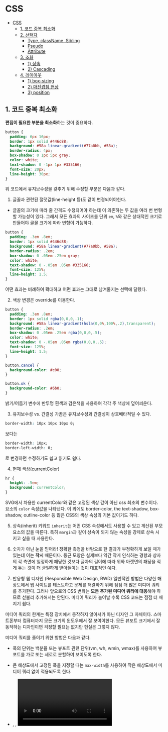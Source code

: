 # CSS

- [CSS](#css)
  - [1. 코드 중복 최소화](#1-코드-중복-최소화)
  - [2. 선택자](#2-선택자)
    - [Type, className, Sibling](#type-classname-sibling)
    - [Pseudo](#pseudo)
    - [Attribute](#attribute)
  - [3. 조화](#3-조화)
    - [1) 상속](#1-상속)
    - [2) Cascading](#2-cascading)
  - [4. 레이아웃](#4-레이아웃)
    - [1) box-sizing](#1-box-sizing)
    - [2) 마진겹침 현상](#2-마진겹침-현상)
    - [3) position](#3-position)

## 1. 코드 중복 최소화

**편집이 필요한 부분을 최소화**하는 것이 중요하다. 

```css
button {
  padding: 6px 16px;
  border: 1px solid #446d88;
  background: #58a linear-gradient(#77a0bb, #58a);
  border-radius: 4px;
  box-shadow: 0 1px 5px gray;
  color: white;
  text-shadow: 0 -1px 1px #335166;
  font-size: 20px;
  line-height: 30px;
}
```

위 코드에서 유지보수성을 갖추기 위해 수정할 부분은 다음과 같다.

1) 글꼴과 관련된 절댓값(line-height 등)도 같이 변경되어야한다.
- 글꼴의 크기에 따라 줄 간격도 수정되어야 하는데 이 의존하는 두 값을 여러 번 변형할 가능성이 있다. 그래서 모든 효과의 사이즈를 단위 `em`, `%`와 같은 상대적인 크기로 만들어야 글꼴 크기에 따라 변형이 가능하다.

```css
button {
  padding: .3em .8em;
  border: 1px solid #446d88;
  background: #58a linear-gradient(#77a0bb, #58a);
  border-radius: .2em;
  box-shadow: 0 .05em .25em gray;
  color: white;
  text-shadow: 0 -.05em .05em #335166;
  font-size: 125%;
  line-height: 1.5;
}
```

어떤 효과는 비례하여 확대하고 어떤 효과는 그대로 남겨둘지는 선택에 달렸다.

2) 색상 변경은 override를 이용한다.

```css
button {
  padding: .3em .8em;
  border: 1px solid rgba(0,0,0,.1);
  background: #58a linear-gradient(hsla(0,0%,100%,.2),transparent);
  border-radius: .2em;
  box-shadow: 0 .05em .25em rgba(0,0,0,.5);
  color: white;
  text-shadow: 0 -.05em .05em rgba(0,0,0,.5);
  font-size: 125%;
  line-height: 1.5;
}

button.cancel {
  background-color: #c00;
}

button.ok {
  background-color: #6b0;
}
```

밝기/어둡기 변수에 반투명 흰색과 검은색을 사용하여 각각 주 색상에 덮어씌운다.

3) 유지보수성 vs. 간결성
가끔은 유지보수성과 간결성이 상호배타적일 수 있다.

```css
border-width: 10px 10px 10px 0;
```
보다는

```css
border-width: 10px;
border-left-width: 0;
```
로 변경하면 수정하기도 쉽고 읽기도 쉽다.

4) 현재 색상(currentColor)
```css
hr {
  height: .5em;
  background: currentColor;
}
```

SVG에서 차용한 currentColor와 같은 고정된 색상 값이 아닌 css 최초의 변수이다. 요소의 `color` 속성값을 나타낸다. 이 외에도 border-color, the text-shadow, box-shadow, outline-color 등 많은 CSS의 색상 속성의 기본 값이기도 하다.

5) 상속(inherit)
키워드 `inherit`는 어떤 CSS 속성에서도 사용할 수 있고 계산된 부모 요소의 값을 따른다. 특히 `margin`과 같이 상속이 되지 않는 속성을 강제로 상속 시키고 싶을 때 사용한다.

6) 숫자가 아닌 눈을 믿어라!
정확한 측정을 바탕으로 한 결과가 부정확하게 보일 때가 있는데 이는 **착시** 때문이다. 둥근 모양은 실제보다 약간 작게 인식하는 경향과 상자의 각 측면에 일정하게 패딩한 것보다 글자의 길이에 따라 위와 아랫면의 패딩을 적게 두는 것이 더 균일하게 받아들이는 것이 대표적인 예다.

7) 반응형 웹 디자인 (Responsible Web Design, RWD)
일반적인 방법은 다양한 해상도에서 웹 사이트를 테스트하고 문제를 해결하기 위해 점점 더 많은 미디어 쿼리를 추가한다. 그러나 앞으로의 CSS 변화는 **모든 추가된 미디어 쿼리에 대응**해야 하므로 섣불리 추가해서는 안된다. 미디어 쿼리가 늘어날 수록 CSS 코드는 점점 더 깨지기 쉽다.

미디어 쿼리의 한계는 특정 장치에서 동작하지 않아서가 아닌 디자인 그 자체이다. 스마트폰부터 컴퓨터까지 모든 크기의 윈도우에서 잘 보여야한다. 모든 뷰포트 크기에서 잘 동작하는 디자인이면 걱정할 필요는 없지만 현실은 그렇지 않다.

미디어 쿼리를 줄이기 위한 방법은 다음과 같다.

- 폭의 단위는 백분율 또는 뷰포트 관련 단위(vm, wh, wmin, wmax)를 사용하여 뷰포트를 가로 또는 세로로 분할하여 보이도록 한다.

- 큰 해상도에서 고정된 폭을 지정할 때는 `max-width`를 사용하여 작은 해상도에서 미디어 쿼리 없이 적용되도록 한다.

- <img>, <object>, <video>, <iframe>과 같은 대체 요소를 위해 max-width를 100%로 설정한다.

- 배경 이미지가 전체 내용을 커버해야 할 경우 `background-size: cover`를 사용하면 되지만 CSS로 모바일 설계를 할 경우 대역폭(bandwidth)의 한계가 있으므로 큰 크기의 이미지를 포함하는 것은 부적절하다.

- 레이아웃 이미지(또는 다른 요소)가 가로와 세로 그리드가 있을 때 세로 번호가 뷰포트의 너비이다. 유동형 상자 레이아웃(Flexible Box Layout, Flexbox) 또는 `display: inline-block`과 일반적인 줄 바꿈(wrapping)이 도움이 될 수 있다.

- 다단의 텍스트를 사용할 때는 `column-count` 대신에 `column-width`를 지정하여 작은 해상도에서는 한 단만 나타나게 한다.

디자인의 유동성이 충분하다면 여기에는 아주 짧은 미디어 쿼리만 있으면 된다. 만약 원하는 크기의 스크린에 맞출 수 있는 디자인의 미디어 쿼리를 찾았다면 코드 구조를 다시 한 번 재검증하는 것이 좋다.

cf. px 대신 em을 미디어 쿼리에 사용하면 텍스트를 확대했을 때 필요에 따라 레이아웃이 변하게 된다.

8) 단축 속성을 현명하게 사용하라
예를 들어 `background`와 `background-color`는 서로 다르고 전자는 단축 속성(shorthand), 후자는 일반 속성이다. 일반 속성은 단축 속성과 조합하여 사용하는 경우 매우 유용하다.

```css
div {
  background: url(tr.png) no-repeat top right / 2em 2em,
              url(br.png) no-repeat bottom right / 2em 2em,
              url(bl.png) no-repeat bottom left / 2em 2em;
}
```

cf. `/`는 단축 속성에서 사용되는 규칙이며 CSS 파서가 잘 인지할 수 있도록 어떤 속성인지 나눈다.

위 코드처럼 중복되는 부분이 있는데 CSS의 리스트 확장 규칙을 활용하면 아래와 같이 변경할 수 있다.

```css
div {
  background: url(tr.png) top right,
              url(br.png) bottom right,
              url(bl.png) bottom left;
  background-size: 2em 2em;
  background-repeat: no-repeat;
}
```

9) 전처리기를 사용해야하나?
LESS, Sass, Stylus과 같은 CSS 전처리기(Preprocessor)는 적절히 사용하면 CSS 자체만 사용하는 것 보다 대규모 프로젝트에서 코드를 좀 더 유연하게 관리할 수 있다. 그러나 다음과 같은 단점이 있다.

- 복잡하고 파일크기가 커질 수 있다.
- 디버깅이 힘들어진다.
- 개발 프로세스에 지연시간이 추가된다.
- 모든 것을 추상화 시킴으로써 전처리기의 언어를 알지 못하면 협업이 어려울 수 있다.
- 작은 것까지 모두 추상화한다면 빈틈이 생기기 마련이고 전처리기 자체에 버그가 존재할 수 있다.

순수한 CSS로 모든 프로젝트를 시작하였으나 코드를 DRY하게 유지하는 것이 힘들다면 그때 전처리기를 사용하는 것을 권한다. 

## 2. 선택자

http://flukeout.github.io/

### Type, className, Sibling

**A**

해당 html 태그 선택

**#id**

해당 id를 갖고 있는 태그 선택

**A B**

해당 A 이하에 있는 B 태그 선택

**#id A**

해당 id를 갖고 있는 태그 이하에 있는 A 태그 선택

**.className**

해당 class를 갖고 있는 태그 선택

**A.className**

해당 class를 갖고 있는 A 태그 선택

**A, B**

A 태그와 B 태그 선택

**\* **

모든 태그 선택

**A * **

A 태그 이하의 모든 태그 선택

**A + B**

A 뒤에 있는 하나의 B 태그 선택

**A ~ B**

A 뒤에 있는 모든 B 태그 선택

**A > B**

A의 직계 자손인 B 태그 선택

### Pseudo

**A B:first-child**

A 태그 이하의 B의 첫 번째를 선택

**A:only-child**

자식으로 하나만 있는 A 태그 선택

**A:last-child**

맨 마지막에 있는 A 태그 선택

**A:nth-child(X)**

X번 째 A 태그 선택, 이 때 A 태그 이외의 태그도 갯수 X에 영향을 미침

**A:nth-last-child(X)**

뒤에서 X번 째 A 태그 선택, 이 때 A 태그 이외의 태그도 갯수 X에 영향을 미침

**A:first-of-type**

자식, 손자 관련 없이 A 태그의 첫 번째 선택

**A:nth-of-type(X)**

X번 째 A 태그 선택, 이 때 A 태그 이외의 태그는 갯수 X에 영향을 미치지 않음, `odd`, `even`, `Xn+Y`(등차수열) 사용 가능

**A:only-of-type**

한 번밖에 사용되지 않은 A를 선택

**A:last-of-type**

A 태그의 마지막을 선택

**A:empty**

자식이 없는 A 태그 선택

**A:not(X)**

X를 제외한 A 태그 선택

### Attribute

**[attribute]**

해당 속성을 가진 태그 선택

**A[attribute]**

해당 속성을 가진 A 태그 선택

**[attribute="value"]**

해당 속성 값을 가진 태그 선택

**[attribute^="value"]**

해당 속성 값이 "value"로 시작하는 태그 선택

**[attribute$="value"]**

해당 속성 값이 "value"로 끝나는 태그 선택

**[attribute*="value"]**

해당 속성 값이 "value"를 포함하는 태그 선택

## 3. 조화

### 1) 상속

상위 엘리먼트에 `color`를 정하면 하위 엘리먼트에도 적용이 되듯이 상속이 일어난다. 그러나 모든 CSS 속성이 상속이 되는 것은 아니기에 [링크](https://www.w3.org/TR/CSS21/propidx.html)의 표에서 확인해보자.

### 2) Cascading

CSS는 Cascading Style Sheet의 약자로 폭포를 의미하는 Cascading이 있는 만큼 CSS 작성 순서도 영향이 미친다. CSS는 같은 엘리먼트를 꾸미는데 가장 마지막에 선언된 것을 최종으로 반영하거나 `!important`가 붙여있는 속성이 반영된다.

## 4. 레이아웃

### 1) box-sizing

박스의 크기를 화면에 표시하는 방식을 변경하는 속성이다. `border-box`로 지정하면 테두리를 포함한 크기를 지정할 수 있어 예측하기가 더 쉽다.

### 2) 마진겹침 현상

상하 마진값이 어떤 상황에서 사라지는 현상을 의미하며 주로 수직(위, 아래)의 마진에서 발생한다. 겹침이 발생하면 마진값이 가장 큰 값을 기준으로 적용된다.

태그가 시각적인 요소(내용, 테두리 등)가 없다면 마진겹침 현상이 발생한다. 이 때 margin-top과 margin-bottom 중 가장 큰 값을 기준으로 한다.

자세한 내용은 [링크](https://www.w3.org/TR/CSS22/box.html#collapsing-margins)를 참고한다.

### 3) position

**static**

left, top, bottom, right와 같은 offset 값을 무시하고 원래 있어야할 곳에 위치한다.

**relative**

자기가 있어야하는 위치에서 상대적으로 이동할 때 사용한다.

**absolute**

부모 엘리먼트의 위치(left, top)를 기준으로 해서 움직인다. 이때 부모로부터 받는 상속은 받지 않게 된다.

**fixed**

부모 엘리먼트의 위치(left, top)를 기준으로 해서 화면상 그 위치에 고정된다. 이때 부모로부터 받는 상속은 받지 않게 된다.

**flex**

엘리먼트들의 크기나 위치를 쉽게 잡아주는 도구이다. 정렬 방향을 나타내는 `flex-direction`를 `column`으로 바꾸면 가로 방향으로 나열할 수 있다.

`flex-basis`는 `flex-direction`의 방향에 따른 크기를 지정해준다. `flex-grow`는 공간을 차지하는 비율을 정할 수 있다. `flex-shrink`는 화면이 작아질 때 공간이 줄어드는 정도를 정할 수 있다.

다른 속성들은 [링크](https://codepen.io/enxaneta/pen/adLPwv)를 참고한다.